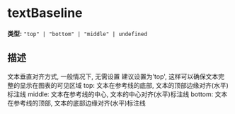 # textBaseline

**类型:** `"top" | "bottom" | "middle" | undefined`

## 描述
文本垂直对齐方式, 一般情况下, 无需设置
建议设置为'top', 这样可以确保文本完整的显示在图表的可见区域
top: 文本在参考线的底部, 文本的顶部边缘对齐(水平)标注线
middle: 文本在参考线的中心, 文本的中心对齐(水平)标注线
bottom: 文本在参考线的顶部, 文本的底部边缘对齐(水平)标注线
